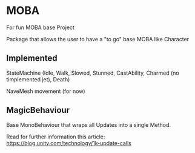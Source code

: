 # MOBA
For fun MOBA base Project

Package that allows the user to have a "to go" base MOBA like Character

## Implemented
StateMachine  (Idle, Walk, Slowed, Stunned, CastAbility, Charmed (no timplemented jet), Death) 

NaveMesh movement (for now)


## MagicBehaviour
Base MonoBehaviour that wraps all Updates into a single Method.

Read for further information this article: https://blog.unity.com/technology/1k-update-calls
